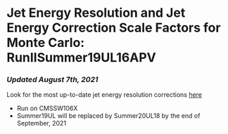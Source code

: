 # Jet Energy Resolution and Jet Energy Correction Scale Factors for Monte Carlo: RunIISummer19UL16APV
### _Updated August 7th, 2021_  
Look for the most up-to-date jet energy resolution corrections [here](https://twiki.cern.ch/twiki/bin/view/CMS/JetResolution)
* Run on CMSSW106X 
* Summer19UL will be replaced by Summer20UL18 by the end of September, 2021
